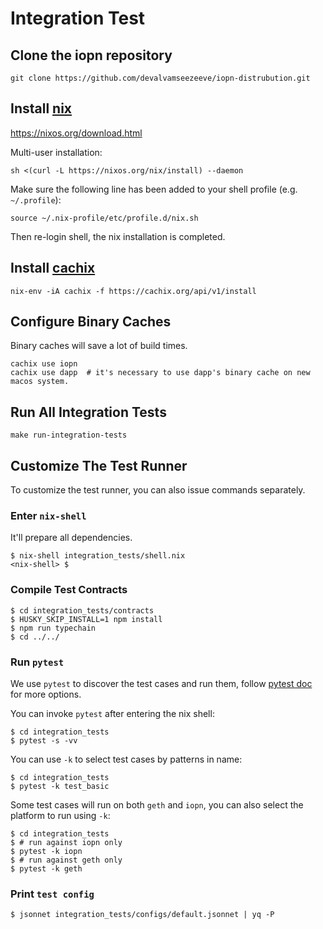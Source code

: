 # Integration Test

## Clone the iopn repository
```shell
git clone https://github.com/devalvamseezeeve/iopn-distrubution.git
```

## Install [nix](https://nixos.org/download.html)

https://nixos.org/download.html

Multi-user installation:

```shell
sh <(curl -L https://nixos.org/nix/install) --daemon
```

Make sure the following line has been added to your shell profile (e.g. `~/.profile`):

```shell
source ~/.nix-profile/etc/profile.d/nix.sh
```

Then re-login shell, the nix installation is completed.

## Install [cachix](https://github.com/cachix/cachix)

```shell
nix-env -iA cachix -f https://cachix.org/api/v1/install
```

## Configure Binary Caches

Binary caches will save a lot of build times.

```shell
cachix use iopn
cachix use dapp  # it's necessary to use dapp's binary cache on new macos system.
```

## Run All Integration Tests
```shell
make run-integration-tests
```

## Customize The Test Runner

To customize the test runner, you can also issue commands separately.

### Enter `nix-shell`

It'll prepare all dependencies.

```shell
$ nix-shell integration_tests/shell.nix
<nix-shell> $
```

### Compile Test Contracts

```shell
$ cd integration_tests/contracts
$ HUSKY_SKIP_INSTALL=1 npm install
$ npm run typechain
$ cd ../../
```

### Run `pytest`

We use `pytest` to discover the test cases and run them, follow [pytest doc](https://docs.pytest.org/en/6.2.x/contents.html) for more options.

You can invoke `pytest` after entering the nix shell:

```shell
$ cd integration_tests
$ pytest -s -vv
```

You can use `-k` to select test cases by patterns in name:

```shell
$ cd integration_tests
$ pytest -k test_basic
```

Some test cases will run on both `geth` and `iopn`, you can also select the platform to run using `-k`:

```shell
$ cd integration_tests
$ # run against iopn only
$ pytest -k iopn
$ # run against geth only
$ pytest -k geth
```

### Print `test config`
```shell
$ jsonnet integration_tests/configs/default.jsonnet | yq -P 
```